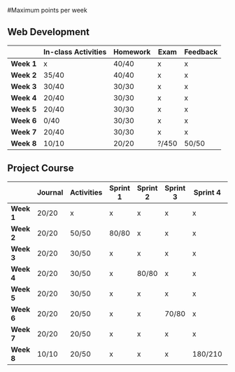 #Maximum points per week


## Web Development


|            | **In-class Activities** | **Homework** | **Exam** | **Feedback** |
| ---------- | ----------------------- | ------------ | -------- | ------------ |
| **Week 1** | x                       | 40/40           | x        | x            |
| **Week 2** |  35/40                      | 40/40           | x        | x            |
| **Week 3** | 30/40                      | 30/30           | x        | x            |
| **Week 4** | 20/40                      | 30/30           | x        | x            |
| **Week 5** | 20/40                      | 30/30           | x        | x            |
| **Week 6** | 0/40                      | 30/30           | x        | x            |
| **Week 7** | 20/40                      | 30/30           | x        | x            |
| **Week 8** | 10/10                      | 20/20           | ?/450      | 50/50           |


## Project Course

|          |Journal|Activities|Sprint 1|Sprint 2|Sprint 3|Sprint 4|Feedback|
|----------|-----------|--------------|------------|------------|------------|------------|------------|
|**Week 1**|20/20         |x             |x           |x           |x           |x           |x           |
|**Week 2**|20/20         |50/50            |80/80          |x           |x           |x           |x           |
|**Week 3**|20/20         |30/50            |x           |x           |x           |x           |x           |
|**Week 4**|20/20         |30/50            |x           |80/80          |x           |x           |x           |
|**Week 5**|20/20         |30/50            |x           |x           |x           |x           |x           |
|**Week 6**|20/20         |20/50            |x           |x           |70/80          |x           |x           |
|**Week 7**|20/20         |20/50            |x           |x           |x           |x           |x           |
|**Week 8**|10/10         |20/50            |x           |x           |x           |180/210         |50/50          |